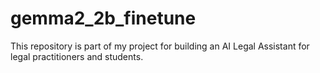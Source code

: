 # gemma2_2b_finetune
This repository is part of my project for building an AI Legal Assistant for legal practitioners and students.
